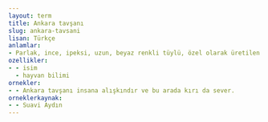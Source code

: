 ```yaml
---
layout: term
title: Ankara tavşanı
slug: ankara-tavsani
lisan: Türkçe
anlamlar:
- Parlak, ince, ipeksi, uzun, beyaz renkli tüylü, özel olarak üretilen bir tür tavşan; angora tavşanı
ozellikler:
- - isim
  - hayvan bilimi
ornekler:
- - Ankara tavşanı insana alışkındır ve bu arada kırı da sever.
orneklerkaynak:
- - Suavi Aydın
---
```

